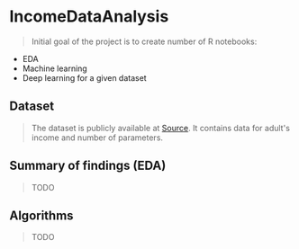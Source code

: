 # IncomeDataAnalysis
> Initial goal of the project is to create number of R notebooks: 
- EDA
- Machine learning
- Deep learning
for a given dataset

## Dataset
> The dataset is publicly available at [Source](https://archive.ics.uci.edu/ml/datasets/Adult). 
It contains data for adult's income and number of parameters.

## Summary of findings (EDA)
> TODO

## Algorithms
> TODO